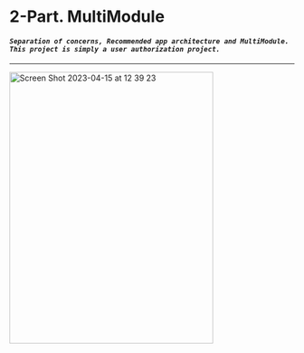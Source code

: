 # 2-Part. MultiModule
#### *```Separation of concerns, Recommended app architecture and MultiModule. This project is simply a user authorization project.```*
-----------------------------

<img width="360" height="480" alt="Screen Shot 2023-04-15 at 12 39 23" src="https://user-images.githubusercontent.com/77477995/232196444-59a98ce5-09ec-40da-92d2-13bdc71fe96c.png">

